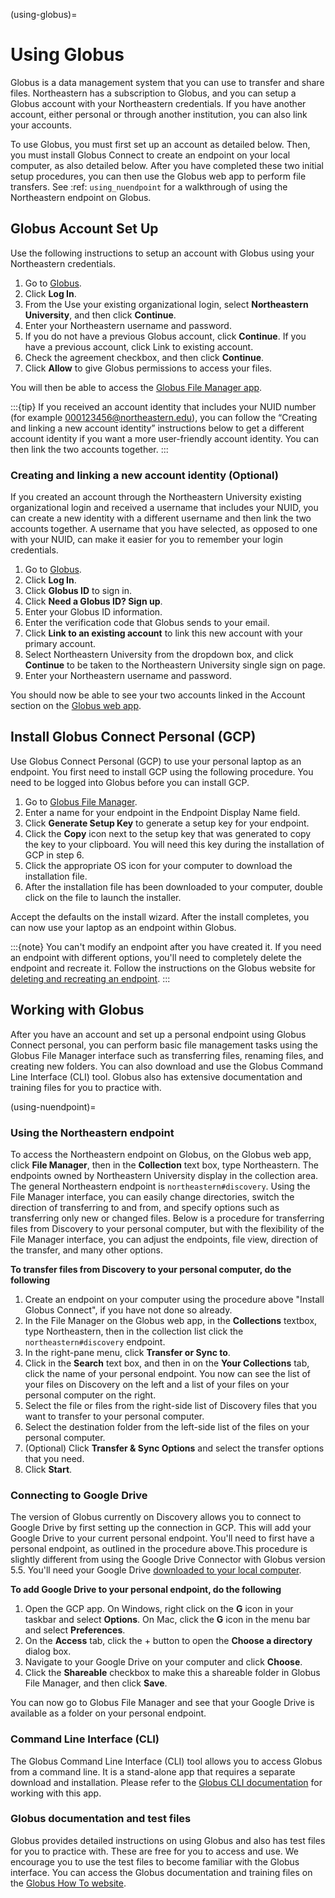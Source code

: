 (using-globus)=

# Using Globus

Globus is a data management system that you can use to transfer and share files.
Northeastern has a subscription to Globus, and you can setup a Globus account with
your Northeastern credentials. If you have another account, either personal or
through another institution, you can also link your accounts.

To use Globus, you must first set up an account as detailed below. Then, you must install Globus Connect to create an endpoint on your local computer, as also detailed below.
After you have completed these two initial setup procedures, you can then use the Globus web app to perform file transfers. See :ref: `using_nuendpoint` for a walkthrough of using the Northeastern endpoint on Globus.

## Globus Account Set Up

Use the following instructions to setup an account with Globus using your Northeastern credentials.

1. Go to [Globus](https://www.globus.org).
1. Click **Log In**.
1. From the Use your existing organizational login, select **Northeastern University**, and then click **Continue**.
1. Enter your Northeastern username and password.
1. If you do not have a previous Globus account, click **Continue**. If you have a previous account, click Link to existing account.
1. Check the agreement checkbox, and then click **Continue**.
1. Click **Allow** to give Globus permissions to access your files.

You will then be able to access the [Globus File Manager app](https://app.globus.org).

:::{tip}
If you received an account identity that includes your NUID number
(for example <000123456@northeastern.edu>), you can follow the “Creating and linking
a new account identity” instructions below to get a different account identity if
you want a more user-friendly account identity. You can then link the two accounts together.
:::

### Creating and linking a new account identity (Optional)

If you created an account through the Northeastern University existing organizational
login and received a username that includes your NUID, you can create a new identity
with a different username and then link the two accounts together. A username that you have selected,
as opposed to one with your NUID, can make it easier for you to remember your login credentials.

1. Go to [Globus](https://www.globus.org).
1. Click **Log In**.
1. Click **Globus ID** to sign in.
1. Click **Need a Globus ID? Sign up**.
1. Enter your Globus ID information.
1. Enter the verification code that Globus sends to your email.
1. Click **Link to an existing account** to link this new account with your primary account.
1. Select Northeastern University from the dropdown box, and click **Continue** to be taken to the Northeastern University single sign on page.
1. Enter your Northeastern username and password.

You should now be able to see your two accounts linked in the Account section on the [Globus web app](https://app.globus.org/account/identities).

## Install Globus Connect Personal (GCP)

Use Globus Connect Personal (GCP) to use your personal laptop as an endpoint.
You first need to install GCP using the following procedure.
You need to be logged into Globus before you can install GCP.

1. Go to [Globus File Manager](https://app.globus.org/file-manager/gcp).
1. Enter a name for your endpoint in the Endpoint Display Name field.
1. Click **Generate Setup Key** to generate a setup key for your endpoint.
1. Click the **Copy** icon next to the setup key that was generated to copy the key to your clipboard. You will need this key during the installation of GCP in step 6.
1. Click the appropriate OS icon for your computer to download the installation file.
1. After the installation file has been downloaded to your computer, double click on the file to launch the installer.

Accept the defaults on the install wizard. After the install completes, you can now use your laptop as an endpoint within Globus.

:::{note}
You can't modify an endpoint after you have created it. If you need an endpoint with different options, you'll need to completely delete
the endpoint and recreate it. Follow the instructions on the Globus website for [deleting and recreating an endpoint](https://docs.globus.org/faq/globus-connect-endpoints/#how_do_i_get_a_new_setup_key_for_a_reinstallation_of_globus_connect_personal).
:::

## Working with Globus

After you have an account and set up a personal endpoint using Globus Connect personal, you can perform basic file management tasks using the Globus File Manager interface
such as transferring files, renaming files, and creating new folders. You can also download and use the Globus Command Line Interface (CLI) tool. Globus also has extensive documentation and
training files for you to practice with.

(using-nuendpoint)=

### Using the Northeastern endpoint

To access the Northeastern endpoint on Globus, on the Globus web app, click **File Manager**, then in the **Collection** text box, type Northeastern. The endpoints owned by Northeastern University display in the collection area.
The general Northeastern endpoint is `northeastern#discovery`.
Using the File Manager interface, you can easily change directories, switch the direction of transferring to and from, and specify options such as transferring only new or changed files. Below is a procedure for transferring files from Discovery to your
personal computer, but with the flexibility of the File Manager interface, you can adjust the endpoints, file view, direction of the transfer, and many other options.

**To transfer files from Discovery to your personal computer, do the following**

1. Create an endpoint on your computer using the procedure above "Install Globus Connect", if you have not done so already.
1. In the File Manager on the Globus web app, in the **Collections** textbox, type Northeastern, then in the collection list click the `northeastern#discovery` endpoint.
1. In the right-pane menu, click **Transfer or Sync to**.
1. Click in the **Search** text box, and then in on the **Your Collections** tab, click the name of your personal endpoint. You now can see the list of your files on Discovery on the left and a list of your files on your personal computer on the right.
1. Select the file or files from the right-side list of Discovery files that you want to transfer to your personal computer.
1. Select the destination folder from the left-side list of the files on your personal computer.
1. (Optional) Click **Transfer & Sync Options** and select the transfer options that you need.
1. Click **Start**.

### Connecting to Google Drive

The version of Globus currently on Discovery allows you to connect to Google Drive by first setting up the connection in GCP. This will add your Google Drive to your current personal endpoint.
You'll need to first have a personal endpoint, as outlined in the procedure above.This procedure is slightly different from using the Google Drive Connector with
Globus version 5.5. You'll need your Google Drive [downloaded to your local computer](https://www.google.com/drive/download/).

**To add Google Drive to your personal endpoint, do the following**

1. Open the GCP app. On Windows, right click on the **G** icon in your taskbar and select **Options**. On Mac, click the **G** icon in the menu bar and select **Preferences**.
1. On the **Access** tab, click the + button to open the **Choose a directory** dialog box.
1. Navigate to your Google Drive on your computer and click **Choose**.
1. Click the **Shareable** checkbox to make this a shareable folder in Globus File Manager, and then click **Save**.

You can now go to Globus File Manager and see that your Google Drive is available as a folder on your personal endpoint.

### Command Line Interface (CLI)

The Globus Command Line Interface (CLI) tool allows you to access Globus from a command line. It is a stand-alone app that requires a separate download
and installation. Please refer to the [Globus CLI documentation](https://docs.globus.org/cli/) for working with this app.

### Globus documentation and test files

Globus provides detailed instructions on using Globus and also has test files for you to practice with.
These are free for you to access and use. We encourage you to use the test files to become familiar with the Globus interface.
You can access the Globus documentation and training files on the [Globus How To website](https://docs.globus.org/how-to/).
